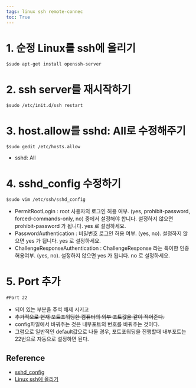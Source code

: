 ```yaml
---
tags: linux ssh remote-connec
toc: True
---
```

# 1. 순정 Linux를 ssh에 올리기
```
$sudo apt-get install openssh-server
```

# 2. ssh server를 재시작하기
```
$sudo /etc/init.d/ssh restart
```

# 3. host.allow를 sshd: All로 수정해주기
```
$sudo gedit /etc/hosts.allow
```
* sshd: All

# 4. sshd_config 수정하기
```
$sudo vim /etc/ssh/sshd_config
```
* PermitRootLogin : root 사용자의 로그인 허용 여부. (yes, prohibit-password, forced-commands-only, no) 중에서 설정해야 합니다. 설정하지 않으면 prohibit-password 가 됩니다.
yes 로 설정하세요.  
* PasswordAuthentication : 비밀번호 로그인 허용 여부. (yes, no). 설정하지 않으면 yes 가 됩니다.
yes 로 설정하세요.
* ChallengeResponseAuthentication : ChallengeResponse 라는 특이한 인증 허용여부. (yes, no). 설정하지 않으면 yes 가 됩니다.
no 로 설정하세요.

# 5. Port 추가
```
#Port 22
```
* 되어 있는 부분을 주석 해제 시키고
* <s>추가적으로 현재 포트포워딩한 컴퓨터의 외부 포트값을 같이 적어준다.</s>
* config파일에서 바꿔주는 것은 내부포트의 번호를 바꿔주는 것이다.
* 그럼으로 일반적인 default값으로 나둘 경우, 포트포워딩을 진행할때 내부포트는 22번으로 자동으로 설정하면 된다.

## Reference
* [sshd_config](https://blog.lael.be/post/7678)  
* [Linux ssh에 올리기](http://blog.naver.com/PostView.nhn?blogId=ssamba&logNo=129099379)
